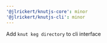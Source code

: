 ```yaml
---
'@jlrickert/knutjs-core': minor
'@jlrickert/knutjs-cli': minor
---
```


Add `knut keg directory` to cli interface
